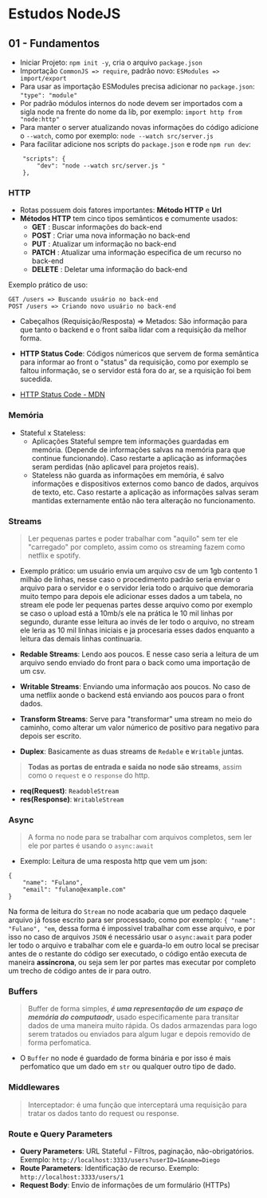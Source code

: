 # Estudos NodeJS

## 01 - Fundamentos

- Iniciar Projeto: `npm init -y`, cria o arquivo `package.json`
- Importação `CommonJS => require`, padrão novo: `ESModules => import/export`
- Para usar as importação ESModules precisa adicionar no `package.json`: `"type": "module"`
- Por padrão módulos internos do node devem ser importados com a sigla node na frente do nome da lib, por exemplo: `import http from "node:http"`
- Para manter o server atualizando novas informações do código adicione o `--watch`, como por exemplo: `node --watch src/server.js`
- Para facilitar adicione nos scripts do `package.json` e rode `npm run dev`:

```
    "scripts": {
        "dev": "node --watch src/server.js "
    },
```

### HTTP

- Rotas possuem dois fatores importantes: **Método HTTP** e **Url**
- **Métodos HTTP** tem cinco tipos semânticos e comumente usados:
  - **GET** : Buscar informações do back-end
  - **POST** : Criar uma nova informação no back-end
  - **PUT** : Atualizar um informação no back-end
  - **PATCH** : Atualizar uma informação especifica de um recurso no back-end
  - **DELETE** : Deletar uma informação do back-end

Exemplo prático de uso:

```
GET /users => Buscando usuário no back-end
POST /users => Criando novo usuário no back-end
```

- Cabeçalhos (Requisição/Resposta) => Metados: São informação para que tanto o backend e o front saiba lidar com a requisição da melhor forma.

- **HTTP Status Code**: Códigos númericos que servem de forma semântica para informar ao front o "status" da requisição, como por exemplo se faltou informação, se o servidor está fora do ar, se a rquisição foi bem sucedida.
- [HTTP Status Code - MDN]("https://developer.mozilla.org/en-US/docs/Web/HTTP/Status")

### Memória

- Stateful x Stateless:
  - Aplicações Stateful sempre tem informações guardadas em memória. (Depende de informações salvas na memória para que continue funcionando). Caso restarte a aplicação as informações seram perdidas (não aplicavel para projetos reais).
  - Stateless não guarda as informações em memória, é salvo informações e dispositivos externos como banco de dados, arquivos de texto, etc. Caso restarte a aplicação as informações salvas seram mantidas externamente então não tera alteração no funcionamento.

### Streams

> Ler pequenas partes e poder trabalhar com "aquilo" sem ter ele "carregado" por completo, assim como os streaming fazem como netflix e spotify.

- Exemplo prático: um usuário envia um arquivo csv de um 1gb contento 1 milhão de linhas, nesse caso o procedimento padrão seria enviar o arquivo para o servidor e o servidor leria todo o arquivo que demoraria muito tempo para depois ele adicionar esses dados a um tabela, no stream ele pode ler pequenas partes desse arquivo como por exemplo se caso o upload está a 10mb/s ele na prática le 10 mil linhas por segundo, durante esse leitura ao invés de ler todo o arquivo, no stream ele leria as 10 mil linhas iniciais e ja procesaria esses dados enquanto a leitura das demais linhas continuaria.

- **Redable Streams**: Lendo aos poucos. E nesse caso seria a leitura de um arquivo sendo enviado do front para o back como uma importação de um csv.

- **Writable Streams**: Enviando uma informação aos poucos. No caso de uma netflix aonde o backend está enviando aos poucos para o front dados.

- **Transform Streams**: Serve para "transformar" uma stream no meio do caminho, como alterar um valor númerico de positivo para negativo para depois ser escrito.

- **Duplex**: Basicamente as duas streams de `Redable` e `Writable` juntas.

> **Todas as portas de entrada e saida no node são streams**, assim como o `request` e o `response` do http.

- **req(Request)**: `ReadobleStream`
- **res(Response)**: `WritableStream`

### Async

> A forma no node para se trabalhar com arquivos completos, sem ler ele por partes é usando o `async:await`

- Exemplo: Leitura de uma resposta http que vem um json:

```
{
    "name": "Fulano",
    "email": "fulano@example.com"
}
```

Na forma de leitura do `Stream` no node acabaria que um pedaço daquele arquivo já fosse escrito para ser processado, como por exemplo: `{ "name": "Fulano", "em`, dessa forma é impossivel trabalhar com esse arquivo, e por isso no caso de arquivos `JSON` é necessário usar o `async:await` para poder ler todo o arquivo e trabalhar com ele e guarda-lo em outro local se precisar antes de o restante do código ser executado, o código então executa de maneira **assíncrona**, ou seja sem ler por partes mas executar por completo um trecho de código antes de ir para outro.

### Buffers

> Buffer de forma simples, **_é uma representação de um espaço de memória do computaodr_**, usado especificamente para transitar dados de uma maneira muito rápida. Os dados armazendas para logo serem tratados ou enviados para algum lugar e depois removido de forma perfomatica.

- O `Buffer` no node é guardado de forma binária e por isso é mais perfomatico que um dado em `str` ou qualquer outro tipo de dado.

### Middlewares

> Interceptador: é uma função que interceptará uma requisição para tratar os dados tanto do request ou response.

### Route e Query Parameters

- **Query Parameters**: URL Stateful - Filtros, paginação, não-obrigatórios. Exemplo: `http://localhost:3333/users?userID=1&name=Diego`
- **Route Parameters**: Identificação de recurso. Exemplo: `http://localhost:3333/users/1`
- **Request Body**: Envio de informações de um formulário (HTTPs)
